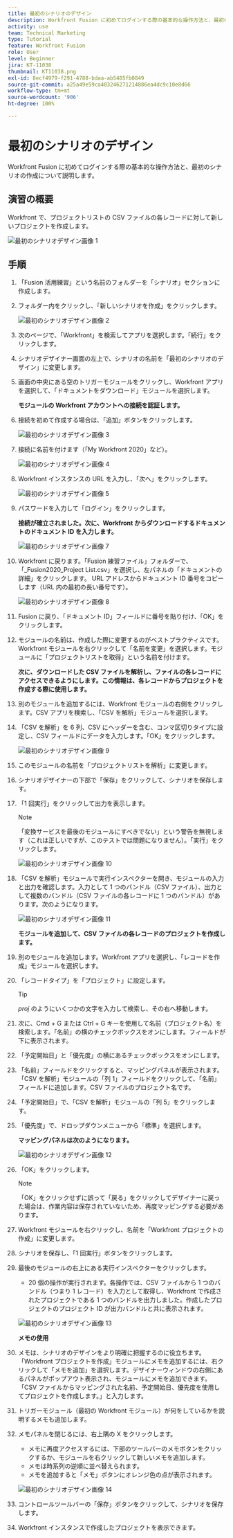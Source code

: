 ```yaml
---
title: 最初のシナリオのデザイン
description: Workfront Fusion に初めてログインする際の基本的な操作方法と、最初のシナリオの作成について説明します。
activity: use
team: Technical Marketing
type: Tutorial
feature: Workfront Fusion
role: User
level: Beginner
jira: KT-11038
thumbnail: KT11038.png
exl-id: 8ecf4979-f291-4788-bdaa-ab5485fb0849
source-git-commit: a25a49e59ca483246271214886ea4dc9c10e8d66
workflow-type: tm+mt
source-wordcount: '906'
ht-degree: 100%

---
```


# 最初のシナリオのデザイン

Workfront Fusion に初めてログインする際の基本的な操作方法と、最初のシナリオの作成について説明します。

## 演習の概要

Workfront で、プロジェクトリストの CSV ファイルの各レコードに対して新しいプロジェクトを作成します。

![最初のシナリオデザイン画像 1](../12-exercises/assets/initial-scenario-design-1.png)

## 手順

1. 「Fusion 活用練習」という名前のフォルダーを「シナリオ」セクションに作成します。
1. フォルダー内をクリックし、「新しいシナリオを作成」をクリックします。

   ![最初のシナリオデザイン画像 2](../12-exercises/assets/initial-scenario-design-2.png)

1. 次のページで、「Workfront」を検索してアプリを選択します。「続行」をクリックします。
1. シナリオデザイナー画面の左上で、シナリオの名前を「最初のシナリオのデザイン」に変更します。
1. 画面の中央にある空のトリガーモジュールをクリックし、Workfront アプリを選択して、「ドキュメントをダウンロード」モジュールを選択します。

   **モジュールの Workfront アカウントへの接続を認証します。**

1. 接続を初めて作成する場合は、「追加」ボタンをクリックします。

   ![最初のシナリオデザイン画像 3](../12-exercises/assets/initial-scenario-design-3.png)

1. 接続に名前を付けます（「My Workfront 2020」など）。

   ![最初のシナリオデザイン画像 4](../12-exercises/assets/initial-scenario-design-4.png)

1. Workfront インスタンスの URL を入力し、「次へ」をクリックします。

   ![最初のシナリオデザイン画像 5](../12-exercises/assets/initial-scenario-design-5.png)

1. パスワードを入力して「ログイン」をクリックします。

   **接続が確立されました。次に、Workfront からダウンロードするドキュメントのドキュメント ID を入力します。**

   ![最初のシナリオデザイン画像 7](../12-exercises/assets/initial-scenario-design-7.png)

1. Workfront に戻ります。「Fusion 練習ファイル」フォルダーで、「_Fusion2020_Project List.csv」を選択し、左パネルの「ドキュメントの詳細」をクリックします。 URL アドレスからドキュメント ID 番号をコピーします（URL 内の最初の長い番号です）。

   ![最初のシナリオデザイン画像 8](../12-exercises/assets/initial-scenario-design-8.png)

1. Fusion に戻り、「ドキュメント ID」フィールドに番号を貼り付け、「OK」をクリックします。
1. モジュールの名前は、作成した際に変更するのがベストプラクティスです。Workfront モジュールを右クリックして「名前を変更」を選択します。モジュールに「プロジェクトリストを取得」という名前を付けます。

   **次に、ダウンロードした CSV ファイルを解析し、ファイルの各レコードにアクセスできるようにします。この情報は、各レコードからプロジェクトを作成する際に使用します。**

1. 別のモジュールを追加するには、Workfront モジュールの右側をクリックします。CSV アプリを検索し、「CSV を解析」モジュールを選択します。
1. 「CSV を解析」を 6 列、CSV にヘッダーを含む、コンマ区切りタイプに設定し、CSV フィールドにデータを入力します。「OK」をクリックします。

   ![最初のシナリオデザイン画像 9](../12-exercises/assets/initial-scenario-design-9.png)

1. このモジュールの名前を「プロジェクトリストを解析」に変更します。
1. シナリオデザイナーの下部で「保存」をクリックして、シナリオを保存します。
1. 「1 回実行」をクリックして出力を表示します。

   >[!NOTE]
   >
   >「変換サービスを最後のモジュールにすべきでない」という警告を無視します（これは正しいですが、このテストでは問題になりません）。「実行」をクリックします。

   ![最初のシナリオデザイン画像 10](../12-exercises/assets/initial-scenario-design-10.png)

1. 「CSV を解析」モジュールで実行インスペクターを開き、モジュールの入力と出力を確認します。入力として 1 つのバンドル（CSV ファイル）、出力として複数のバンドル（CSV ファイルの各レコードに 1 つのバンドル）があります。次のようになります。

   ![最初のシナリオデザイン画像 11](../12-exercises/assets/initial-scenario-design-11.png)

   **モジュールを追加して、CSV ファイルの各レコードのプロジェクトを作成します。**

1. 別のモジュールを追加します。Workfront アプリを選択し、「レコードを作成」モジュールを選択します。
1. 「レコードタイプ」を「プロジェクト」に設定します。

   >[!TIP]
   >
   >*proj* のようにいくつかの文字を入力して検索し、その右へ移動します。

1. 次に、Cmd + G または Ctrl + G キーを使用して名前（プロジェクト名）を検索します。「名前」の横のチェックボックスをオンにします。フィールドが下に表示されます。
1. 「予定開始日」と「優先度」の横にあるチェックボックスをオンにします。
1. 「名前」フィールドをクリックすると、マッピングパネルが表示されます。「CSV を解析」モジュールの「列 1」フィールドをクリックして、「名前」フィールドに追加します。CSV ファイルのプロジェクト名です。
1. 「予定開始日」で、「CSV を解析」モジュールの「列 5」をクリックします。
1. 「優先度」で、ドロップダウンメニューから「標準」を選択します。

   **マッピングパネルは次のようになります。**

   ![最初のシナリオデザイン画像 12](../12-exercises/assets/initial-scenario-design-12.png)

1. 「OK」をクリックします。

   >[!NOTE]
   >
   >「OK」をクリックせずに誤って「戻る」をクリックしてデザイナーに戻った場合は、作業内容は保存されていないため、再度マッピングする必要があります。

1. Workfront モジュールを右クリックし、名前を「Workfront プロジェクトの作成」に変更します。
1. シナリオを保存し、「1 回実行」ボタンをクリックします。
1. 最後のモジュールの右上にある実行インスペクターをクリックします。

   + 20 個の操作が実行されます。各操作では、CSV ファイルから 1 つのバンドル（つまり 1 レコード）を入力として取得し、Workfront で作成されたプロジェクトである 1 つのバンドルを出力しました。作成したプロジェクトのプロジェクト ID が出力バンドルと共に表示されます。

   ![最初のシナリオデザイン画像 13](../12-exercises/assets/initial-scenario-design-13.png)

   **メモの使用**

1. メモは、シナリオのデザインをより明確に把握するのに役立ちます。 「Workfront プロジェクトを作成」モジュールにメモを追加するには、右クリックして「メモを追加」を選択します。デザイナーウィンドウの右側にあるパネルがポップアウト表示され、モジュールにメモを追加できます。「CSV ファイルからマッピングされた名前、予定開始日、優先度を使用してプロジェクトを作成します。」と入力します。
1. トリガーモジュール（最初の Workfront モジュール）が何をしているかを説明するメモも追加します。
1. メモパネルを閉じるには、右上隅の X をクリックします。

   + メモに再度アクセスするには、下部のツールバーのメモボタンをクリックするか、モジュールを右クリックして新しいメモを追加します。
   + メモは時系列の逆順に並べ替えられます。
   + メモを追加すると「メモ」ボタンにオレンジ色の点が表示されます。

   ![最初のシナリオデザイン画像 14](../12-exercises/assets/initial-scenario-design-14.png)

1. コントロールツールバーの「保存」ボタンをクリックして、シナリオを保存します。
1. Workfront インスタンスで作成したプロジェクトを表示できます。
